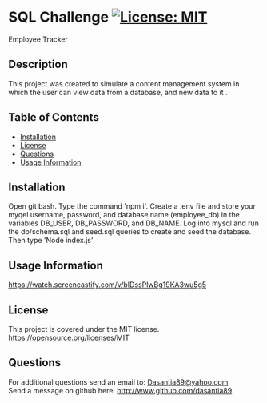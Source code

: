 # SQL Challenge   [![License: MIT](https://img.shields.io/badge/License-MIT-yellow.svg)](https://opensource.org/licenses/MIT)
Employee Tracker
## Description
This project was created to simulate a content management system in which the user can view data from a database, and new data to it .

  ## Table of Contents<br>
  - [Installation](#installation)
- [License](#license)
- [Questions](#questions)
- [Usage Information](#usage-information)
## Installation
Open git bash. Type the command 'npm i'. Create a .env file and store your myqel username, password, and database name (employee_db) in the variables DB_USER, DB_PASSWORD, and DB_NAME. Log into mysql and run the db/schema.sql and seed.sql queries to create and seed the database. Then type 'Node index.js'
## Usage Information 
https://watch.screencastify.com/v/bIDssPlwBg19KA3wu5g5
## License 
This project is covered under the MIT license.   https://opensource.org/licenses/MIT

  ## Questions
  
  For additional questions send an email to: Dasantia89@yahoo.com <br>
  Send a message on github here: http://www.github.com/dasantia89
    
